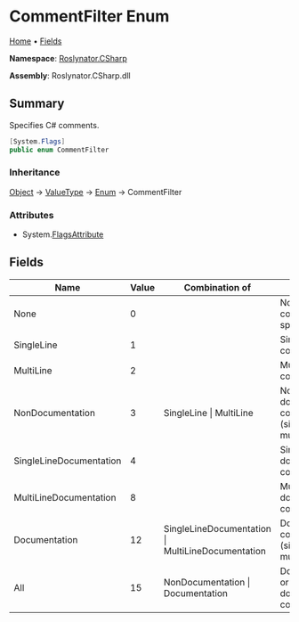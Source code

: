 # CommentFilter Enum

[Home](../../../README.md) &#x2022; [Fields](#fields)

**Namespace**: [Roslynator.CSharp](../README.md)

**Assembly**: Roslynator\.CSharp\.dll

## Summary

Specifies C\# comments\.

```csharp
[System.Flags]
public enum CommentFilter
```

### Inheritance

[Object](https://docs.microsoft.com/en-us/dotnet/api/system.object) &#x2192; [ValueType](https://docs.microsoft.com/en-us/dotnet/api/system.valuetype) &#x2192; [Enum](https://docs.microsoft.com/en-us/dotnet/api/system.enum) &#x2192; CommentFilter

### Attributes

* System\.[FlagsAttribute](https://docs.microsoft.com/en-us/dotnet/api/system.flagsattribute)

## Fields

| Name | Value | Combination of | Summary |
| ---- | ----- | -------------- | ------- |
| None | 0 | | None comment specified\. |
| SingleLine | 1 | | Single\-line comment\. |
| MultiLine | 2 | | Multi\-line comment\. |
| NonDocumentation | 3 | SingleLine \| MultiLine | Non\-documentation comment \(single\-line or multi\-line\)\. |
| SingleLineDocumentation | 4 | | Single\-line documentation comment\. |
| MultiLineDocumentation | 8 | | Multi\-line documentation comment\. |
| Documentation | 12 | SingleLineDocumentation \| MultiLineDocumentation | Documentation comment \(single\-line or multi\-line\)\. |
| All | 15 | NonDocumentation \| Documentation | Documentation or non\-documentation comment\. |

